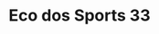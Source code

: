 ---
ref: sol-321-0000
title: "Eco dos Sports 33"
author_name: ["Eduardo Ferreira"]
publisher: ["unknown publisher"]
year: "y1926"
origin: null
formats: ["magazine"]
disciplines: [graphic-design]
tags:
layout: artifact
status: ["scan"]
published: false
int_published: false
image_count:
date_added: 2023-06-16
batch:
---